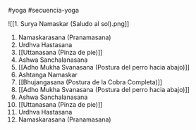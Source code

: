 #yoga #secuencia-yoga

![[1. Surya Namaskar (Saludo al sol).png]]

1. Namaskarasana (Pranamasana)
2. Urdhva Hastasana
3.  [[Uttanasana (Pinza de pie)]]
4. Ashwa Sanchalanasana
5. [[Adho Mukha Svanasana (Postura del perro hacia abajo)]]
6. Ashtanga Namaskar
7. [[Bhujangasana (Postura de la Cobra Completa)]]
8. [[Adho Mukha Svanasana (Postura del perro hacia abajo)]]
9. Ashwa Sanchalanasana
10. [[Uttanasana (Pinza de pie)]]
11. Urdhva Hastasana
12. Namaskarasana (Pranamasana)